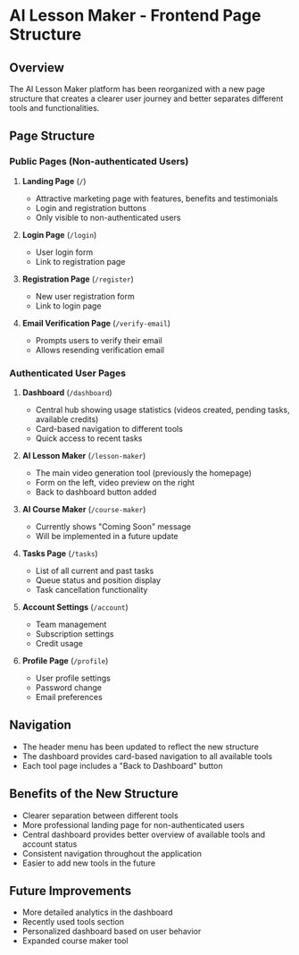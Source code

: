 # AI Lesson Maker - Frontend Page Structure

## Overview

The AI Lesson Maker platform has been reorganized with a new page structure that creates a clearer user journey and better separates different tools and functionalities.

## Page Structure

### Public Pages (Non-authenticated Users)

1. **Landing Page** (`/`)
   - Attractive marketing page with features, benefits and testimonials
   - Login and registration buttons
   - Only visible to non-authenticated users

2. **Login Page** (`/login`)
   - User login form
   - Link to registration page

3. **Registration Page** (`/register`)
   - New user registration form
   - Link to login page

4. **Email Verification Page** (`/verify-email`)
   - Prompts users to verify their email
   - Allows resending verification email

### Authenticated User Pages

1. **Dashboard** (`/dashboard`)
   - Central hub showing usage statistics (videos created, pending tasks, available credits)
   - Card-based navigation to different tools
   - Quick access to recent tasks

2. **AI Lesson Maker** (`/lesson-maker`)
   - The main video generation tool (previously the homepage)
   - Form on the left, video preview on the right
   - Back to dashboard button added

3. **AI Course Maker** (`/course-maker`)
   - Currently shows "Coming Soon" message
   - Will be implemented in a future update

4. **Tasks Page** (`/tasks`)
   - List of all current and past tasks
   - Queue status and position display
   - Task cancellation functionality

5. **Account Settings** (`/account`)
   - Team management
   - Subscription settings
   - Credit usage

6. **Profile Page** (`/profile`)
   - User profile settings
   - Password change
   - Email preferences

## Navigation

- The header menu has been updated to reflect the new structure
- The dashboard provides card-based navigation to all available tools
- Each tool page includes a "Back to Dashboard" button

## Benefits of the New Structure

- Clearer separation between different tools
- More professional landing page for non-authenticated users
- Central dashboard provides better overview of available tools and account status
- Consistent navigation throughout the application
- Easier to add new tools in the future

## Future Improvements

- More detailed analytics in the dashboard
- Recently used tools section
- Personalized dashboard based on user behavior
- Expanded course maker tool
